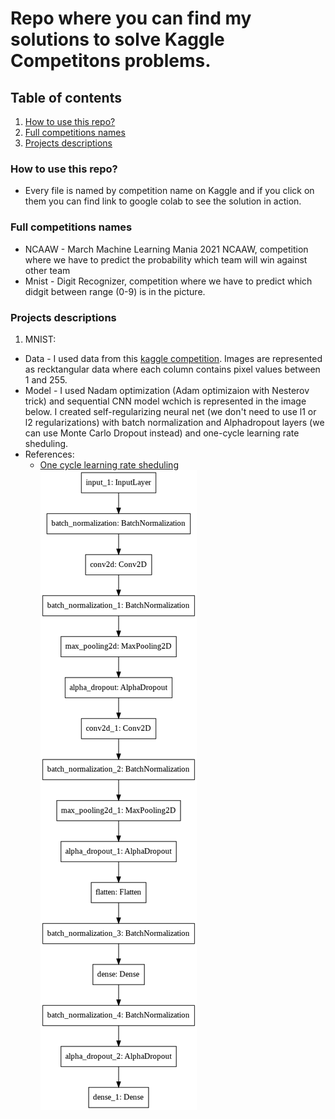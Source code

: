 # Repo where you can find my solutions to solve Kaggle Competitons problems.
## Table of contents
1. [How to use this repo?](#How-to-use-this-repo)
2. [Full competitions names](#Full-competitions-names)
3. [Projects descriptions](#Projects-descriptions)

### How to use this repo?
  - Every file is named by competition name on Kaggle and if you click on them you can find link to google colab    to see the solution in action.
### Full competitions names
 - NCAAW - March Machine Learning Mania 2021 NCAAW, competition where we have to predict the probability which team will win against other team
 - Mnist - Digit Recognizer, competition where we have to predict which didgit between range (0-9) is in the picture.
### Projects descriptions
1. MNIST:
  - Data - I used data from this [kaggle competition](https://www.kaggle.com/c/digit-recognizer). Images are represented as       recktangular data where each column contains pixel values between 1 and 255.
  - Model - I used Nadam optimization (Adam optimizaion with Nesterov trick) and sequential CNN model wchich is represented in the image below. I created self-regularizing neural net (we don't need to use l1 or l2 regularizations) with batch normalization and Alphadropout layers (we can use Monte Carlo Dropout instead) and one-cycle learning rate sheduling.
  - References:
    - [One cycle learning rate sheduling](https://homl.info/1cycle)
       <br/>
       ![mnist_model](https://github.com/MichSteczko/Kaggle_competitions-/blob/main/images/mnist_model.png)
